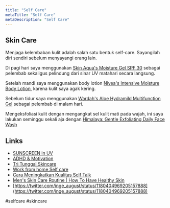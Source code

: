 ```yaml
---
title: "Self Care"
metaTitle: "Self Care"
metaDescription: "Self Care"
---
```


## Skin Care

Menjaga kelembaban kulit adalah salah satu bentuk self-care. Sayangilah diri sendiri sebelum menyayangi orang lain.

Di pagi hari saya menggunakan [Skin Aqua's Moisture Gel SPF 30](https://www.sociolla.com/skin-care/7363-moisture-gel.html) sebagai pelembab sekaligus pelindung dari sinar UV matahari secara langsung.

Setelah mandi saya menggunakan body lotion [Nivea's Intensive Moisture Body Lotion](https://www.nivea.co.id/produk/nivea-intensive-moisture-body-lotion-200ml-89997770000110048.html), karena kulit saya agak kering.

Sebelum tidur saya menggunakan [Wardah's Aloe Hydramild Multifunction Gel](https://www.sociolla.com/bath-body/3398-hydrating-aloe-vera-gel-100ml.html) sebagai pelembab di malam hari.

Mengeksfoliasi kulit dengan mengangkat sel kulit mati pada wajah, ini saya lakukan seminggu sekali aja dengan [Himalaya: Gentle Exfoliating Daily Face Wash](https://review.soco.id/product/skin-care/23167-gentle-exfoliating-daily-face-wash)

## Links

- [SUNSCREEN in UV](https://www.youtube.com/watch?v=GRD-xvlhGMc)
- [ADHD & Motivation](youtube.com/watch?v=OM0Xv0eVGtY)
- [Tri Tunggal Skincare](https://twitter.com/inge_august/status/1156207151003529216)
- [Work from home Self care](https://distributed.blog/2020/07/22/work-from-home-self-care/)
- [Cara Meningkatkan Kualitas Self Talk](https://www.instagram.com/p/CDPkU7Rg846/?utm_source=ig_web_button_share_sheet)
- [Men's Skin Care Routine | How To Have Healthy Skin](https://www.youtube.com/watch?v=sI1cr4hLkwM)
- [https://twitter.com/inge_august/status/1180404969205157888](https://twitter.com/inge_august/status/1180404969205157888)

#selfcare #skincare
